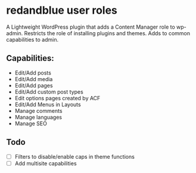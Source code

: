 # redandblue user roles
A Lightweight WordPress plugin that adds a Content Manager role to wp-admin. Restricts the role of installing plugins and themes. Adds to common capabilities to admin.

## Capabilities:
- Edit/Add posts
- Edit/Add media
- Edit/Add pages
- Edit/Add custom post types
- Edit options pages created by ACF
- Edit/Add Menus in Layouts
- Manage comments
- Manage languages
- Manage SEO

## Todo
- [ ] Filters to disable/enable caps in theme functions
- [ ] Add multisite capabilities
